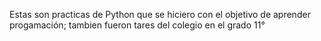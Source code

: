 Estas son practicas de Python que se hiciero con el objetivo de aprender progamación; tambien fueron tares del colegio en el grado 11°